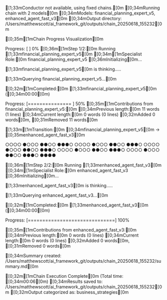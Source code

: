 [1;33mConductor not available, using fixed chains.[0m
[0;34mRunning chain with 2 models[0m
[0;34mModels: financial_planning_expert_v5, enhanced_agent_fast_v3[0m
[0;34mOutput directory: /Users/matthewscott/ai_framework_git/outputs/chain_20250618_155232[0m

[0;35m[1mChain Progress Visualization[0m
Progress: [                              ] 0%
[0;36m[1mStep 1/2:[0m Running [1;33mfinancial_planning_expert_v5[0m
[0;34m[1mSpecialist Role:[0m financial_planning_expert_v5
[0;36mInitializing[0m...

[1;33mfinancial_planning_expert_v5[0m is thinking.....

[1;33mQuerying financial_planning_expert_v5...[0m

[0;32m[1mCompleted:[0m [1;33mfinancial_planning_expert_v5[0m ([0;34m00:00[0m)
Progress: [===============               ] 50%
[0;35m[1mContributions from financial_planning_expert_v5:[0m
[0;34mPrevious length:[0m 11 words (1 lines)
[0;34mCurrent length:[0m 0 words (0 lines)
[0;32mAdded 0 words[0m, [0;31mRemoved 11 words[0m


[1;33m[1mTransition:[0m [0;34mfinancial_planning_expert_v5[0m → [0;35menhanced_agent_fast_v3[0m
○○○○●○○○●●○○●●●○○○○○●○○○●●○○●●●○○○○○●○○○●●○○●●●○○○○○●○○○●●○○●●●○○○○○●○○○●●○○●●●○●●●●



[0;36m[1mStep 2/2:[0m Running [1;33menhanced_agent_fast_v3[0m
[0;34m[1mSpecialist Role:[0m enhanced_agent_fast_v3
[0;36mInitializing[0m...

[1;33menhanced_agent_fast_v3[0m is thinking.....

[1;33mQuerying enhanced_agent_fast_v3...[0m

[0;32m[1mCompleted:[0m [1;33menhanced_agent_fast_v3[0m ([0;34m00:00[0m)
Progress: [==============================] 100%

[0;35m[1mContributions from enhanced_agent_fast_v3:[0m
[0;34mPrevious length:[0m 0 words (0 lines)
[0;34mCurrent length:[0m 0 words (0 lines)
[0;32mAdded 0 words[0m, [0;31mRemoved 0 words[0m

[0;34mSummary created: /Users/matthewscott/ai_framework_git/outputs/chain_20250618_155232/summary.md[0m

[0;32m[1mChain Execution Complete[0m (Total time: [0;34m00:06[0m)
[0;34mResults saved to: /Users/matthewscott/ai_framework_git/outputs/chain_20250618_155232[0m
[0;32mOutput categorized as: business_strategies[0m
